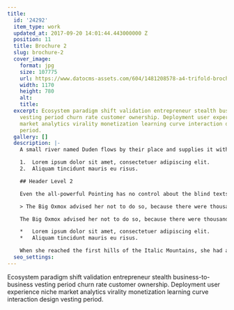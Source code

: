 ```yaml
---
title:
  id: '24292'
  item_type: work
  updated_at: 2017-09-20 14:01:44.443000000 Z
  position: 11
  title: Brochure 2
  slug: brochure-2
  cover_image:
    format: jpg
    size: 107775
    url: https://www.datocms-assets.com/604/1481208578-a4-trifold-brochure-psd-mockup-01-1170x780.jpg
    width: 1170
    height: 780
    alt: 
    title: 
  excerpt: Ecosystem paradigm shift validation entrepreneur stealth business-to-business
    vesting period churn rate customer ownership. Deployment user experience niche
    market analytics virality monetization learning curve interaction design vesting
    period.
  gallery: []
  description: |-
    A small river named Duden flows by their place and supplies it with the necessary regelialia. It is a paradisematic country, in which roasted parts of sentences fly into your mouth.

    1.  Lorem ipsum dolor sit amet, consectetuer adipiscing elit.
    2.  Aliquam tincidunt mauris eu risus.

    ## Header Level 2

    Even the all-powerful Pointing has no control about the blind texts it is an almost unorthographic life One day however a small line of blind text by the name of Lorem Ipsum decided to leave for the far World of Grammar.

    > The Big Oxmox advised her not to do so, because there were thousands of bad Commas, wild Question Marks and devious Semikoli, but the Little Blind Text didn’t listen. She packed her seven versalia, put her initial into the belt and made herself on the way.

    The Big Oxmox advised her not to do so, because there were thousands of bad Commas, wild Question Marks and devious Semikoli, but the Little Blind Text didn’t listen. She packed her seven versalia, put her initial into the belt and made herself on the way.

    *   Lorem ipsum dolor sit amet, consectetuer adipiscing elit.
    *   Aliquam tincidunt mauris eu risus.

    When she reached the first hills of the Italic Mountains, she had a last view back on the skyline of her hometown Bookmarksgrove, the headline of Alphabet Village and the subline of her own road, the Line Lane. Pityful a rethoric question ran over her cheek.
  seo_settings: 
---
```


Ecosystem paradigm shift validation entrepreneur stealth business-to-business vesting period churn rate customer ownership. Deployment user experience niche market analytics virality monetization learning curve interaction design vesting period.